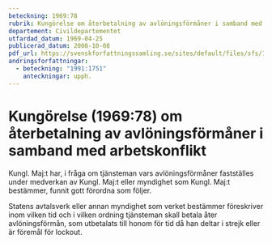 ```yaml
---
beteckning: 1969:78
rubrik: Kungörelse om återbetalning av avlöningsförmåner i samband med arbetskonflikt
departement: Civildepartementet
utfardad_datum: 1969-04-25
publicerad_datum: 2008-10-08
pdf_url: https://svenskforfattningssamling.se/sites/default/files/sfs/1969-04/SFS1969-78.pdf
andringsforfattningar:
  - beteckning: "1991:1751"
    anteckningar: upph.
---
```


# Kungörelse (1969:78) om återbetalning av avlöningsförmåner i samband med arbetskonflikt

Kungl. Maj:t har, i fråga om tjänsteman vars avlöningsförmåner fastställes under medverkan av Kungl. Maj:t eller myndighet som Kungl. Maj:t bestämmer, funnit gott förordna som följer.

Statens avtalsverk eller annan myndighet som verket bestämmer föreskriver inom vilken tid och i vilken ordning tjänsteman skall betala åter avlöningsförmån, som utbetalats till honom för tid då han deltar i strejk eller är föremål för lockout.